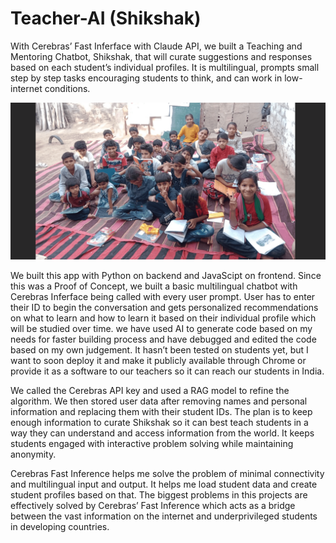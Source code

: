 # Teacher-AI (Shikshak)
With Cerebras’ Fast Inferface with Claude API, we built a Teaching and Mentoring Chatbot, Shikshak, that will curate suggestions and responses based on each student’s individual profiles. It is multilingual, prompts small step by step tasks encouraging students to think, and can work in low-internet conditions. 

![FLY Image](<Screenshot 2024-11-06 at 2.25.59.png>)

We built this app with Python on backend and JavaScipt on frontend. Since this was a Proof of Concept, we built a basic multilingual chatbot with Cerebras Inferface being called with every user prompt. User has to enter their ID to begin the conversation and gets personalized recommendations on what to learn and how to learn it based on their individual profile which will be studied over time. we have used AI to generate code based on my needs for faster building process and have debugged and edited the code based on my own judgement. It hasn’t been tested on students yet, but I want to soon deploy it and make it publicly available through Chrome or provide it as a software to our teachers so it can reach our students in India.

We called the Cerebras API key and used a RAG model to refine the algorithm. We then stored user data after removing names and personal information and replacing them with their student IDs. The plan is to keep enough information to curate Shikshak so it can best teach students in a way they can understand and access information from the world. It keeps students engaged with interactive problem solving while maintaining anonymity.

Cerebras Fast Inference helps me solve the problem of minimal connectivity and multilingual input and output. It helps me load student data and create student profiles based on that. The biggest problems in this projects are effectively solved by Cerebras’ Fast Inference which acts as a bridge between the vast information on the internet and underprivileged students in developing countries.

